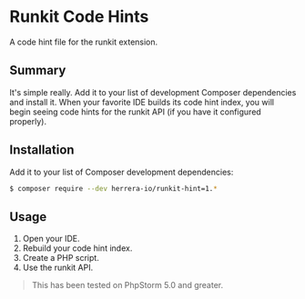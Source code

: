Runkit Code Hints
=================

A code hint file for the runkit extension.

Summary
-------

It's simple really. Add it to your list of development Composer dependencies and install it. When your favorite IDE builds its code hint index, you will begin seeing code hints for the runkit API (if you have it configured properly).

Installation
------------

Add it to your list of Composer development dependencies:

```sh
$ composer require --dev herrera-io/runkit-hint=1.*
```

Usage
-----

1. Open your IDE.
2. Rebuild your code hint index.
3. Create a PHP script.
4. Use the runkit API.

> This has been tested on PhpStorm 5.0 and greater.
